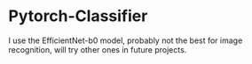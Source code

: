 # Pytorch-Classifier
 I use the EfficientNet-b0 model, probably not the best for image recognition, will try other ones in future projects.
